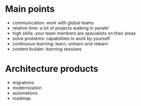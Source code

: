 # Main points
- communication: work with global teams
- relative time: a lot of projects walking in paralel
- high skills: your team members are specialists on their areas
- solve problems: capabilities to work by yourself
- continuous learning: learn, unlearn and relearn
- content builder: learning sessions

# Architecture products
- migrations
- modernization
- automations
- roadmap

